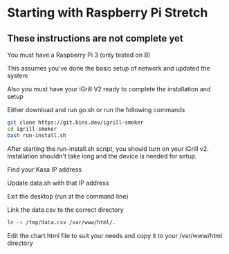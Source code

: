 # Starting with Raspberry Pi Stretch

## These instructions are not complete yet

You must have a Raspberry Pi 3 (only tested on B)

This assumes you've done the basic setup of network and updated the system

Also you must have your iGrill V2 ready to complete the installation and setup

Either download and run go.sh or run the following commands

```bash
git clone https://git.kins.dev/igrill-smoker
cd igrill-smoker
bash run-install.sh
```

After starting the run-install.sh script, you should turn on your iGrill v2.  Installation shouldn't take long and the device is needed for setup.

Find your Kasa IP address

Update data.sh with that IP address

Exit the desktop (run at the command line)

Link the data.csv to the correct directory

```bash
ln -s /tmp/data.csv /var/www/html/.
```

Edit the chart.html file to suit your needs and copy it to your /var/www/html directory